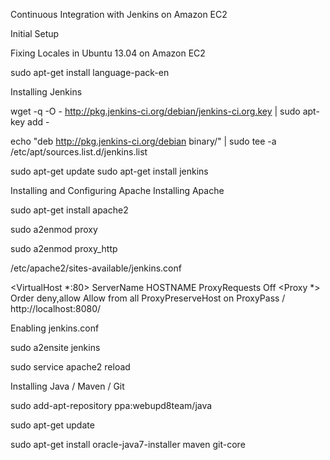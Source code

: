 Continuous Integration with Jenkins on Amazon EC2

Initial Setup	

Fixing Locales in Ubuntu 13.04 on Amazon EC2	

sudo apt-get install language-pack-en

Installing Jenkins

wget -q -O - http://pkg.jenkins-ci.org/debian/jenkins-ci.org.key | sudo apt-key add -

echo "deb http://pkg.jenkins-ci.org/debian binary/" | sudo tee -a /etc/apt/sources.list.d/jenkins.list

sudo apt-get update
sudo apt-get install jenkins

Installing and Configuring Apache
Installing Apache

sudo apt-get install apache2

sudo a2enmod proxy

sudo a2enmod proxy_http

/etc/apache2/sites-available/jenkins.conf

<VirtualHost *:80>
	ServerName HOSTNAME
	ProxyRequests Off
	<Proxy *>
		Order deny,allow
		Allow from all
	</Proxy>
	ProxyPreserveHost on
	ProxyPass / http://localhost:8080/
</VirtualHost>

Enabling jenkins.conf

sudo a2ensite jenkins

sudo service apache2 reload

Installing Java / Maven / Git

sudo add-apt-repository ppa:webupd8team/java

sudo apt-get update

sudo apt-get install oracle-java7-installer maven git-core
